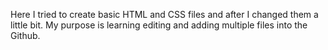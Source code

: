 Here I tried to create basic HTML and CSS files and after I changed them a little bit. 
My purpose is learning editing and adding multiple files into the Github.